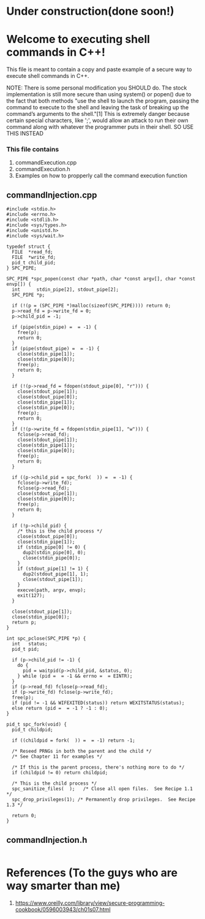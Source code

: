 # Under construction(done soon!)
# Welcome to executing shell commands in C++!

This file is meant to contain a copy and paste 
example of a secure way to execute shell commands
in C++.  

NOTE:  There is some personal modification you
       SHOULD do.  The stock implementation is
       still more secure than using system()
       or popen() due to the fact that both methods
       "use the shell to launch the program, passing 
       the command to execute to the shell and 
       leaving the task of breaking up the command’s 
       arguments to the shell."[1]  This is extremely
       danger because certain special characters, 
       like ';', would allow an attack to run their
       own command along with whatever the programmer
       puts in their shell.  SO USE THIS INSTEAD

### This file contains
1. commandExecution.cpp
2. commandExecution.h
3. Examples on how to propperly call the command execution function

## commandInjection.cpp

```
#include <stdio.h>
#include <errno.h>
#include <stdlib.h>
#include <sys/types.h>
#include <unistd.h>
#include <sys/wait.h>
   
typedef struct {
  FILE  *read_fd;
  FILE  *write_fd;
  pid_t child_pid;
} SPC_PIPE;
   
SPC_PIPE *spc_popen(const char *path, char *const argv[], char *const envp[]) {
  int      stdin_pipe[2], stdout_pipe[2];
  SPC_PIPE *p;
   
  if (!(p = (SPC_PIPE *)malloc(sizeof(SPC_PIPE)))) return 0;
  p->read_fd = p->write_fd = 0;
  p->child_pid = -1;
   
  if (pipe(stdin_pipe) =  = -1) {
    free(p);
    return 0;
  }
  if (pipe(stdout_pipe) =  = -1) {
    close(stdin_pipe[1]);
    close(stdin_pipe[0]);
    free(p);
    return 0;
  }
   
  if (!(p->read_fd = fdopen(stdout_pipe[0], "r"))) {
    close(stdout_pipe[1]);
    close(stdout_pipe[0]);
    close(stdin_pipe[1]);
    close(stdin_pipe[0]);
    free(p);
    return 0;
  }
  if (!(p->write_fd = fdopen(stdin_pipe[1], "w"))) {
    fclose(p->read_fd);
    close(stdout_pipe[1]);
    close(stdin_pipe[1]);
    close(stdin_pipe[0]);
    free(p);
    return 0;
  }
   
  if ((p->child_pid = spc_fork(  )) =  = -1) {
    fclose(p->write_fd);
    fclose(p->read_fd);
    close(stdout_pipe[1]);
    close(stdin_pipe[0]);
    free(p);
    return 0;
  }
   
  if (!p->child_pid) {
    /* this is the child process */
    close(stdout_pipe[0]);
    close(stdin_pipe[1]);
    if (stdin_pipe[0] != 0) {
      dup2(stdin_pipe[0], 0);
      close(stdin_pipe[0]);
    }
    if (stdout_pipe[1] != 1) {
      dup2(stdout_pipe[1], 1);
      close(stdout_pipe[1]);
    }
    execve(path, argv, envp);
    exit(127);
  }
   
  close(stdout_pipe[1]);
  close(stdin_pipe[0]);
  return p;
}
   
int spc_pclose(SPC_PIPE *p) {
  int   status;
  pid_t pid;
   
  if (p->child_pid != -1) {
    do {
      pid = waitpid(p->child_pid, &status, 0);
    } while (pid =  = -1 && errno =  = EINTR);
  }
  if (p->read_fd) fclose(p->read_fd);
  if (p->write_fd) fclose(p->write_fd);
  free(p);
  if (pid != -1 && WIFEXITED(status)) return WEXITSTATUS(status);
  else return (pid =  = -1 ? -1 : 0);
}

pid_t spc_fork(void) {
  pid_t childpid;

  if ((childpid = fork(  )) =  = -1) return -1;

  /* Reseed PRNGs in both the parent and the child */
  /* See Chapter 11 for examples */

  /* If this is the parent process, there's nothing more to do */
  if (childpid != 0) return childpid;

  /* This is the child process */
  spc_sanitize_files(  );   /* Close all open files.  See Recipe 1.1 */
  spc_drop_privileges(1); /* Permanently drop privileges.  See Recipe 1.3 */

  return 0;
}
```

## commandInjection.h
```

```

# References (To the guys who are way smarter than me)
1. https://www.oreilly.com/library/view/secure-programming-cookbook/0596003943/ch01s07.html




